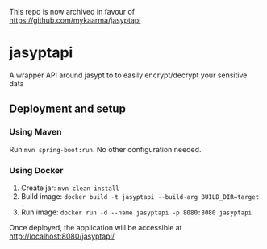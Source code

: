 This repo is now archived in favour of https://github.com/mykaarma/jasyptapi
# jasyptapi
A wrapper API around jasypt to to easily encrypt/decrypt your sensitive data

## Deployment and setup
### Using Maven
Run `mvn spring-boot:run`. No other configuration needed.
### Using Docker
1. Create jar: `mvn clean install`
2. Build image: `docker build -t jasyptapi --build-arg BUILD_DIR=target .`
3. Run image: `docker run -d --name jasyptapi -p 8080:8080 jasyptapi`

Once deployed, the application will be accessible at [http://localhost:8080/jasyptapi/](http://localhost:8080/jasyptapi/)
